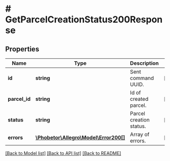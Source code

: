 # # GetParcelCreationStatus200Response

## Properties

Name | Type | Description | Notes
------------ | ------------- | ------------- | -------------
**id** | **string** | Sent command UUID. | [optional]
**parcel_id** | **string** | Id of created parcel. | [optional]
**status** | **string** | Parcel creation status. | [optional]
**errors** | [**\Phobetor\Allegro\Model\Error200[]**](Error200.md) | Array of errors. | [optional]

[[Back to Model list]](../../README.md#models) [[Back to API list]](../../README.md#endpoints) [[Back to README]](../../README.md)
